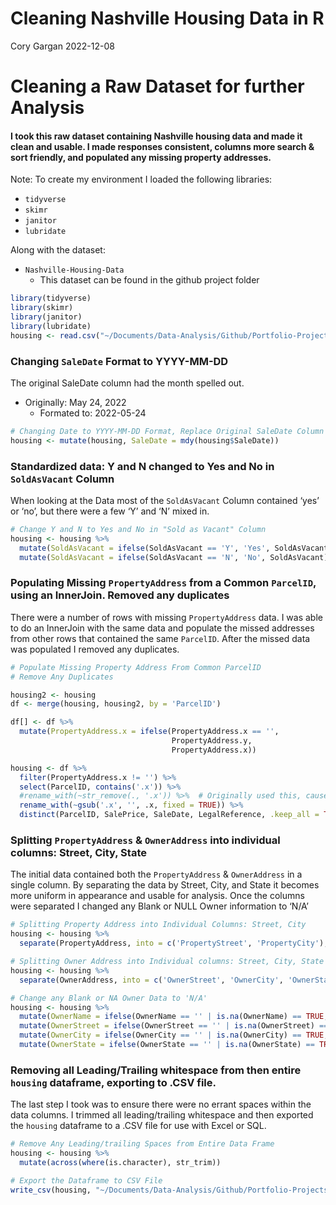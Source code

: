 Cleaning Nashville Housing Data in R
================
Cory Gargan
2022-12-08

# Cleaning a Raw Dataset for further Analysis

#### I took this raw dataset containing Nashville housing data and made it clean and usable. I made responses consistent, columns more search & sort friendly, and populated any missing property addresses.

Note: To create my environment I loaded the following libraries:

- `tidyverse`  
- `skimr`  
- `janitor`  
- `lubridate`

Along with the dataset:

- `Nashville-Housing-Data`
  - This dataset can be found in the github project folder

``` r
library(tidyverse)  
library(skimr)
library(janitor)
library(lubridate)
housing <- read.csv("~/Documents/Data-Analysis/Github/Portfolio-Projects/02-Data-Cleaning-in-R/Nashville-Housing-Data.csv")
```

### Changing `SaleDate` Format to YYYY-MM-DD

The original SaleDate column had the month spelled out.

- Originally: May 24, 2022
  - Formated to: 2022-05-24

``` r
# Changing Date to YYYY-MM-DD Format, Replace Original SaleDate Column
housing <- mutate(housing, SaleDate = mdy(housing$SaleDate))
```

### Standardized data: Y and N changed to Yes and No in `SoldAsVacant` Column

When looking at the Data most of the `SoldAsVacant` Column contained
‘yes’ or ‘no’, but there were a few ‘Y’ and ‘N’ mixed in.

``` r
# Change Y and N to Yes and No in "Sold as Vacant" Column
housing <- housing %>% 
  mutate(SoldAsVacant = ifelse(SoldAsVacant == 'Y', 'Yes', SoldAsVacant)) %>% 
  mutate(SoldAsVacant = ifelse(SoldAsVacant == 'N', 'No', SoldAsVacant))
```

### Populating Missing `PropertyAddress` from a Common `ParcelID`, using an InnerJoin. Removed any duplicates

There were a number of rows with missing `PropertyAddress` data. I was
able to do an InnerJoin with the same data and populate the missed
addresses from other rows that contained the same `ParcelID`. After the
missed data was populated I removed any duplicates.

``` r
# Populate Missing Property Address From Common ParcelID
# Remove Any Duplicates

housing2 <- housing
df <- merge(housing, housing2, by = 'ParcelID')

df[] <- df %>% 
  mutate(PropertyAddress.x = ifelse(PropertyAddress.x == '',
                                    PropertyAddress.y,
                                    PropertyAddress.x))

housing <- df %>% 
  filter(PropertyAddress.x != '') %>% 
  select(ParcelID, contains('.x')) %>% 
  #rename_with(~str_remove(., '.x')) %>%  # Originally used this, caused Column TaxDistrict -> TDistrict.x
  rename_with(~gsub('.x', '', .x, fixed = TRUE)) %>% 
  distinct(ParcelID, SalePrice, SaleDate, LegalReference, .keep_all = TRUE)
```

### Splitting `PropertyAddress` & `OwnerAddress` into individual columns: Street, City, State

The initial data contained both the `PropertyAddress` & `OwnerAddress`
in a single column. By separating the data by Street, City, and State it
becomes more uniform in appearance and usable for analysis. Once the
columns were separated I changed any Blank or NULL Owner information to
‘N/A’

``` r
# Splitting Property Address into Individual Columns: Street, City
housing <- housing %>% 
  separate(PropertyAddress, into = c('PropertyStreet', 'PropertyCity'), sep = ',')

# Splitting Owner Address into Individual columns: Street, City, State
housing <- housing %>% 
  separate(OwnerAddress, into = c('OwnerStreet', 'OwnerCity', 'OwnerState'), sep = ',')

# Change any Blank or NA Owner Data to 'N/A'
housing <- housing %>%
  mutate(OwnerName = ifelse(OwnerName == '' | is.na(OwnerName) == TRUE, 'N/A', OwnerName)) %>% 
  mutate(OwnerStreet = ifelse(OwnerStreet == '' | is.na(OwnerStreet) == TRUE, 'N/A', OwnerStreet)) %>% 
  mutate(OwnerCity = ifelse(OwnerCity == '' | is.na(OwnerCity) == TRUE, 'N/A', OwnerCity)) %>% 
  mutate(OwnerState = ifelse(OwnerState == '' | is.na(OwnerState) == TRUE, 'N/A', OwnerState))
```

### Removing all Leading/Trailing whitespace from then entire `housing` dataframe, exporting to .CSV file.

The last step I took was to ensure there were no errant spaces within
the data columns. I trimmed all leading/trailing whitespace and then
exported the `housing` dataframe to a .CSV file for use with Excel or
SQL.

``` r
# Remove Any Leading/trailing Spaces from Entire Data Frame
housing <- housing %>% 
  mutate(across(where(is.character), str_trim))

# Export the Dataframe to CSV File
write_csv(housing, "~/Documents/Data-Analysis/Github/Portfolio-Projects/02-Data-Cleaning-in-R/Nashville-Housing-Data-CLEANED.csv")
```
